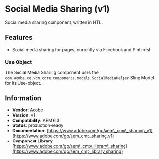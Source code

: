 <!--
Copyright 2017 Adobe

Licensed under the Apache License, Version 2.0 (the "License");
you may not use this file except in compliance with the License.
You may obtain a copy of the License at

    http://www.apache.org/licenses/LICENSE-2.0

Unless required by applicable law or agreed to in writing, software
distributed under the License is distributed on an "AS IS" BASIS,
WITHOUT WARRANTIES OR CONDITIONS OF ANY KIND, either express or implied.
See the License for the specific language governing permissions and
limitations under the License.
-->
Social Media Sharing (v1)
====
Social media sharing component, written in HTL.

## Features
* Social media sharing for pages, currently via Facebook and Pinterest

### Use Object
The Social Media Sharing component uses the `com.adobe.cq.wcm.core.components.models.SocialMediaHelper` Sling Model for its
Use-object.

## Information
* **Vendor**: Adobe
* **Version**: v1
* **Compatibility**: AEM 6.3
* **Status**: production-ready
* **Documentation**: [https://www.adobe.com/go/aem\_cmp\_sharing\_v1](https://www.adobe.com/go/aem_cmp_sharing_v1)
* **Component Library**: [https://www.adobe.com/go/aem\_cmp\_library\_sharing](https://www.adobe.com/go/aem_cmp_library_sharing)
